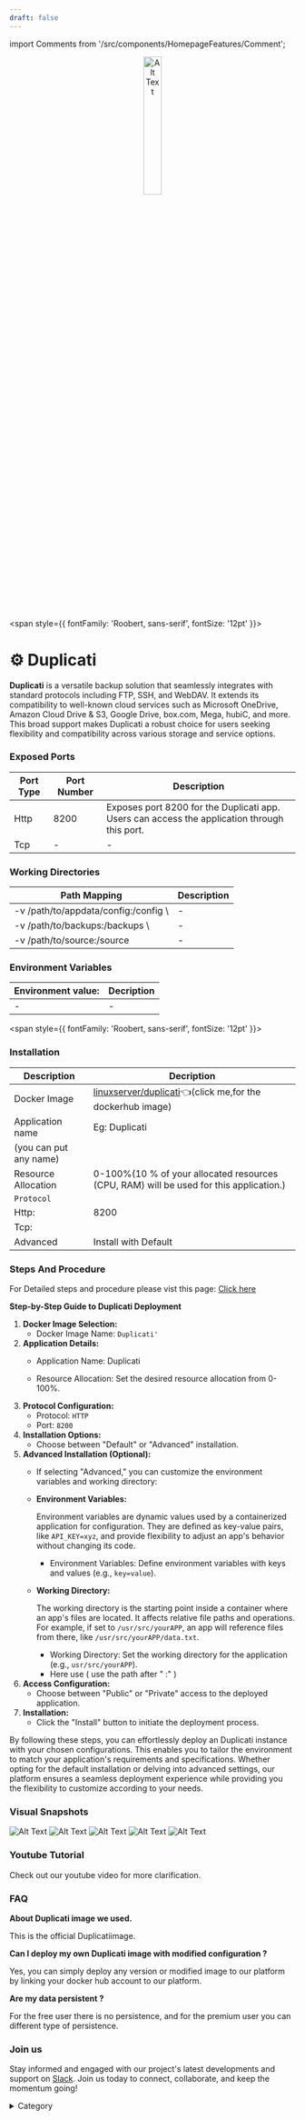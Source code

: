 ```yaml
---
draft: false
---
```

import Comments from '/src/components/HomepageFeatures/Comment';

<p align="center">
  <img src="/img/a3w.png" alt="Alt Text" width="25%"/>
</p> 


<span style={{ fontFamily: 'Roobert, sans-serif', fontSize: '12pt' }}>

# ⚙️ Duplicati

**Duplicati** is a versatile backup solution that seamlessly integrates with standard protocols including FTP, SSH, and WebDAV. It extends its compatibility to well-known cloud services such as Microsoft OneDrive, Amazon Cloud Drive & S3, Google Drive, box.com, Mega, hubiC, and more. This broad support makes Duplicati a robust choice for users seeking flexibility and compatibility across various storage and service options.


### Exposed Ports

| Port Type | Port Number | Description |
| --------- | ----------- | ----------- |
| Http      | 8200       | Exposes port 8200 for the Duplicati app. Users can access the  application through this port. |
| Tcp       | -           | -             |

### Working Directories

| Path Mapping                         | Description |
| ------------------------------------ | ----------- |
|-v /path/to/appdata/config:/config \     | - |
|-v /path/to/backups:/backups \     | - |
|-v /path/to/source:/source     | - |



### Environment Variables

|   **Environment value:**          | Decription                                                                                                               | 
| --------------------- | ------                                                                                                                   | 
|-       |  -                              |

</span>


<span style={{ fontFamily: 'Roobert, sans-serif', fontSize: '12pt' }}>

### Installation
|  Description          | Decription                                                                                                               | 
| --------------------- | ------                                                                                                                   | 
| Docker Image          |   [linuxserver/duplicati](https://hub.docker.com/r/linuxserver/duplicati)👈(click me,for the dockerhub image)                       |
| Application name      |  Eg: Duplicati
(you can put any name)                                                                                        | 
| Resource Allocation   |  0-100%(10 % of your allocated resources (CPU, RAM) will be used for this application.)                                  | 
| `Protocol`            |                                                                                                                          | 
|  Http:                | 8200                                                                                                                      |
|  Tcp:                 |                                                                                                                          | 
|    Advanced           |    Install with Default                                                                                                  |



### Steps And Procedure

For Detailed steps and procedure please vist this page: [Click here](https://techscaleinfinite.github.io/introduction/cloud-float/Steps%20and%20procedure)



**Step-by-Step Guide to Duplicati  Deployment**

1. **Docker Image Selection:**
   * Docker Image Name: `Duplicati'
`
2. **Application Details:**
   * Application Name: Duplicati

   * Resource Allocation: Set the desired resource allocation from 0-100%.
3. **Protocol Configuration:**
   * Protocol: `HTTP`
   * Port: `8200`
4. **Installation Options:**
   * Choose between "Default" or "Advanced" installation.
5. **Advanced Installation (Optional):**
   * If selecting "Advanced," you can customize the environment variables and working directory:
   *   **Environment Variables:**

       Environment variables are dynamic values used by a containerized application for configuration. They are defined as key-value pairs, like `API_KEY=xyz`, and provide flexibility to adjust an app's behavior without changing its code.

       * Environment Variables: Define environment variables with keys and values (e.g., `key=value`).
   *   **Working Directory:**

       The working directory is the starting point inside a container where an app's files are located. It affects relative file paths and operations. For example, if set to `/usr/src/yourAPP`, an app will reference files from there, like `/usr/src/yourAPP/data.txt`.

       * Working Directory: Set the working directory for the application (e.g., `usr/src/yourAPP`).
       * Here use ( use the path after   " :"  )
6. **Access Configuration:**
   * Choose between "Public" or "Private" access to the deployed application.
7. **Installation:**
   * Click the "Install" button to initiate the deployment process.

By following these steps, you can effortlessly deploy an  Duplicati instance with your chosen configurations. This enables you to tailor the environment to match your application's requirements and specifications. Whether opting for the default installation or delving into advanced settings, our platform ensures a seamless deployment experience while providing you the flexibility to customize according to your needs.

### Visual Snapshots

![Alt Text](/img/o8.png)
![Alt Text](/img/o9.png)
![Alt Text](/img/o77.png)
![Alt Text](/img/o776.png)
![Alt Text](/img/o777.png)




### Youtube Tutorial&#x20;

Check out our youtube video for more clarification.



### FAQ

**About Duplicati image we used.**

This is the official Duplicatiimage.

**Can I deploy my own Duplicati image with modified configuration ?**

Yes, you can simply deploy any version or modified image to our platform by linking your docker hub account to our platform.

**Are my data persistent ?**

For the free user there is no persistence, and for the premium user you can different type of persistence.

### Join us

Stay informed and engaged with our project's latest developments and support on [Slack](https://app.slack.com/client/T04QS32JX6E/C04QKEWE146). Join us today to connect, collaborate, and keep the momentum going!&#x20;

<details>

<summary>Category</summary>

Kubernetes, cloud computing, DevOps, cloud services, hosting platform, container orchestration, cloud infrastructure, cloud deployment, cloud management, cloud technology, cloud solutions, Duplicati


</details>

</span>

<Comments />